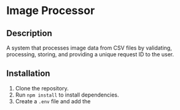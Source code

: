 # Image Processor

## Description
A system that processes image data from CSV files by validating, processing, storing, and providing a unique request ID to the user.

## Installation
1. Clone the repository.
2. Run `npm install` to install dependencies.
3. Create a `.env` file and add the
